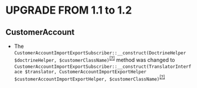 UPGRADE FROM 1.1 to 1.2
=======================

CustomerAccount
---------------
* The `CustomerAccountImportExportSubscriber::__construct(DoctrineHelper $doctrineHelper, $customerClassName)`<sup>[[?]](https://github.com/orocommerce/orocommerce-orocrm/tree/1.1.0/src/Oro/Bridge/CustomerAccount/EventSubscriber/CustomerAccountImportExportSubscriber.php#L39 "Oro\Bridge\CustomerAccount\EventSubscriber\CustomerAccountImportExportSubscriber")</sup> method was changed to `CustomerAccountImportExportSubscriber::__construct(TranslatorInterface $translator, CustomerAccountImportExportHelper $customerAccountImportExportHelper, $customerClassName)`<sup>[[?]](https://github.com/laboro/dev/tree/maintenance/2.2/package/commerce-crm/src/Oro/Bridge/CustomerAccount/EventSubscriber/CustomerAccountImportExportSubscriber.php#L45 "Oro\Bridge\CustomerAccount\EventSubscriber\CustomerAccountImportExportSubscriber")</sup>
